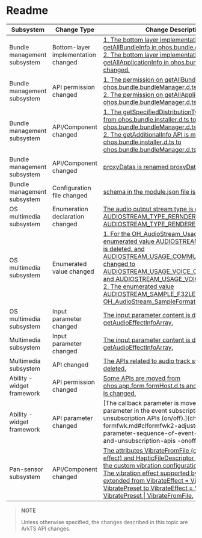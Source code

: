 # Readme


| Subsystem| Change Type| Change Description|
| -------- | -------- | -------- |
| Bundle management subsystem| Bottom-layer implementation changed| [1. The bottom layer implementation of getAllBundleInfo in ohos.bundle.d.ts is changed.](changelogs-bundlemanager.md#clbundlemanager1-bottom-layer-implementation-of-getallbundleinfo-in-ohosbundledts-changed)<br>[2. The bottom layer implementation of getAllApplicationInfo in ohos.bundle.d.ts is changed.](changelogs-bundlemanager.md#clbundlemanager2-bottom-layer-implementation-of-getallapplicationinfo-in-ohosbundledts-changed) |
| Bundle management subsystem| API permission changed| [1. The permission on getAllBundleInfo in ohos.bundle.bundleManager.d.ts is changed.](changelogs-bundlemanager.md#clbundlemanager3-permission-on-getallbundleinfo-in-ohosbundlebundlemanagerdts-changed)<br>[2. The permission on getAllApplicationInfo in ohos.bundle.bundleManager.d.ts is changed.](changelogs-bundlemanager.md#clbundlemanager4-permission-on-getallapplicationinfo-in-ohosbundlebundlemanagerdts-changed) |
| Bundle management subsystem| API/Component changed| [1. The getSpecifiedDistributionType API is moved from ohos.bundle.installer.d.ts to ohos.bundle.bundleManager.d.ts.](changelogs-bundlemanager.md#clbundlemanager5-getspecifieddistributiontype-moved-from-ohosbundleinstallerdts-to-ohosbundlebundlemanagerdts)<br>[2. The getAdditionalInfo API is moved from ohos.bundle.installer.d.ts to ohos.bundle.bundleManager.d.ts.](changelogs-bundlemanager.md#clbundlemanager6-getadditionalinfo-moved-from-ohosbundleinstallerdts-to-ohosbundlebundlemanagerdts) |
| Bundle management subsystem| API/Component changed| [proxyDatas is renamed proxyData.](changelogs-bundlemanager.md#clbundlemanager7-proxydatas-renamed-proxydata-in-the-modulejson5-file) |
| Bundle management subsystem| Configuration file changed| [schema in the module.json file is changed.](https://gitee.com/openharmony/docs/blob/master/en/release-notes/changelogs/OpenHarmony_4.0.9.3/changelogs-bundlemanager.md) |
| OS multimedia subsystem| Enumeration declaration changed| [The audio output stream type is changed from AUDIOSTREAM_TYPE_RERNDERER to AUDIOSTREAM_TYPE_RENDERER.](changelogs-multimedia.md#clmultimedia1-stream-type-enum-declaration-in-audio-c-apis-changed)|
| OS multimedia subsystem| Enumerated value changed| [1. For the OH_AudioStream_Usage enum, the enumerated value AUDIOSTREAM_USAGE_MEDIA is deleted, and AUDIOSTREAM_USAGE_COMMUNICATION is changed to AUDIOSTREAM_USAGE_VOICE_COMMUNICATION and AUDIOSTREAM_USAGE_VOICE_ASSISTANT.](changelogs-multimedia.md#clmultimedia2-oh_audiostream_usage-changed)<br>[2. The enumerated value AUDIOSTREAM_SAMPLE_F32LE is deleted for the OH_AudioStream_SampleFormat enum.](changelogs-multimedia.md#clmultimedia3-audiostream_sample_f32le-deleted-for-oh_audiostream_sampleformat) |
| OS multimedia subsystem| Input parameter changed| [The input parameter content is deleted from getAudioEffectInfoArray.](changelogs-multimedia.md#clmultimedia4-deleted-content-from-getaudioeffectinfoarray) |
| Multimedia subsystem| Input parameter changed| [The input parameter content is deleted from getAudioEffectInfoArray.](changelogs-multimedia.md#clmultimedia4-deleted-content-from-getaudioeffectinfoarray) |
| Multimedia subsystem| API changed| [The APIs related to audio track switching are deleted.](changelogs-multimedia.md#clmultimedia5-playback-apis-changed) |
| Ability - widget framework| API permission changed| [Some APIs are moved from ohos.app.form.formHost.d.ts and their permission is changed.](changelogs-formfwk.md#clformfwk1-some-apis-moved-from-ohosappformformhostdts-and-their-permission-changed) |
| Ability - widget framework| API parameter changed| [The callback parameter is moved as the last parameter in the event subscription and unsubscription APIs (on/off).](changelogs-formfwk.md#clformfwk2-adjusted-the-parameter-sequence-of-event-subscription-and-unsubscription-apis -onoff) |
| Pan-sensor subsystem| API/Component changed| [The attributes VibrateFromFile (custom vibration effect) and HapticFileDescriptor (file descriptor of the custom vibration configuration file) are added. The vibration effect supported by startVibration is extended from VibrateEffect = VibrateTime \| VibratePreset to VibrateEffect = VibrateTime \| VibratePreset \| VibrateFromFile.](changelogs-miscdevice.md) |


> **NOTE**
> 
> Unless otherwise specified, the changes described in this topic are ArkTS API changes.

<!--no_check-->
